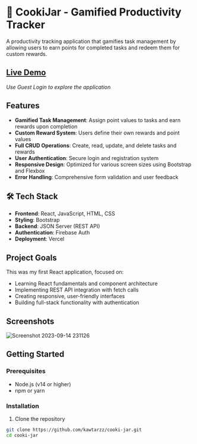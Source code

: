 # 🍪 CookiJar - Gamified Productivity Tracker

A productivity tracking application that gamifies task management by allowing users to earn points for completed tasks and redeem them for custom rewards.

##  [Live Demo](https://cooki-jar.vercel.app/login/)
*Use Guest Login to explore the application*

##  Features

- **Gamified Task Management**: Assign point values to tasks and earn rewards upon completion
- **Custom Reward System**: Users define their own rewards and point values
- **Full CRUD Operations**: Create, read, update, and delete tasks and rewards
- **User Authentication**: Secure login and registration system
- **Responsive Design**: Optimized for various screen sizes using Bootstrap and Flexbox
- **Error Handling**: Comprehensive form validation and user feedback

## 🛠 Tech Stack

- **Frontend**: React, JavaScript, HTML, CSS
- **Styling**: Bootstrap
- **Backend**: JSON Server (REST API)
- **Authentication**: Firebase Auth
- **Deployment**: Vercel

##  Project Goals

This was my first React application, focused on:
- Learning React fundamentals and component architecture
- Implementing REST API integration with fetch calls
- Creating responsive, user-friendly interfaces
- Building full-stack functionality with authentication

##  Screenshots

![Screenshot 2023-09-14 231126](https://github.com/user-attachments/assets/13d32f60-2730-4c17-82c7-7f78242ba9dd)


##  Getting Started

### Prerequisites
- Node.js (v14 or higher)
- npm or yarn

### Installation

1. Clone the repository
```bash
git clone https://github.com/kawtarzz/cooki-jar.git
cd cooki-jar
